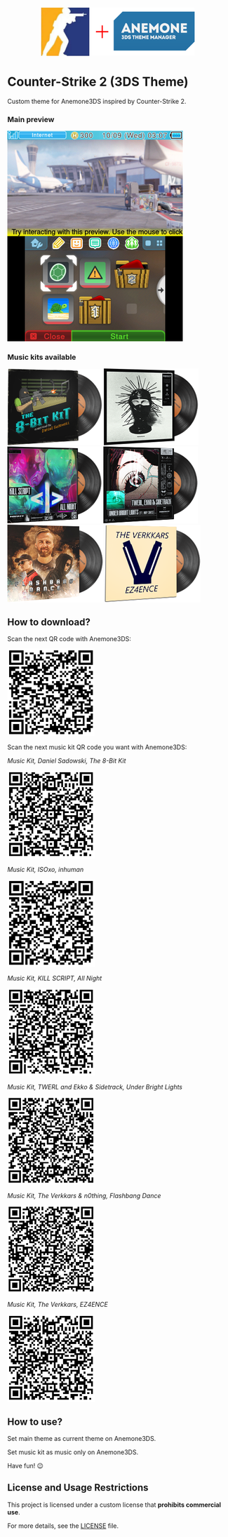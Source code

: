 <div align="center">
    <br>
    <img src="./for_git/logo.png" alt="Logo" width=350>
    <br>
</div>

# Counter-Strike 2 (3DS Theme)

 Custom theme for Anemone3DS inspired by Counter-Strike 2. 

### Main preview

 ![Preview](./for_git/preview.png)

### Music kits available

 ![Cover](./for_git/the_8-bit_kit.png)
 ![Cover](./for_git/inhuman.png)
 ![Cover](./for_git/all_night.png)
 ![Cover](./for_git/under_bright_lights.png)
 ![Cover](./for_git/flashbang_dance.png)
 ![Cover](./for_git/ez4ence.png)

## How to download?

 Scan the next QR code with Anemone3DS:

 ![QR code](./for_git/main_qrcode.png)

 Scan the next music kit QR code you want with Anemone3DS:

 *Music Kit, Daniel Sadowski, The 8-Bit Kit*

 ![QR code](./for_git/the_8-bit_kit_qrcode.png)

 *Music Kit, ISOxo, inhuman*

 ![QR code](./for_git/inhuman_qrcode.png)

 *Music Kit, KILL SCRIPT, All Night*

 ![QR code](./for_git/all_night_qrcode.png)

 *Music Kit, TWERL and Ekko & Sidetrack, Under Bright Lights*

 ![QR code](./for_git/under_bright_lights_qrcode.png)

 *Music Kit, The Verkkars & n0thing, Flashbang Dance*

 ![QR code](./for_git/flashbang_dance_qrcode.png)

 *Music Kit, The Verkkars, EZ4ENCE*

 ![QR code](./for_git/ez4ence_qrcode.png)

## How to use?

 Set main theme as current theme on Anemone3DS.

 Set music kit as music only on Anemone3DS.

 Have fun! 😉

## License and Usage Restrictions

 This project is licensed under a custom license that **prohibits commercial use**.

 For more details, see the [LICENSE](./LICENSE) file.

